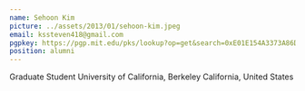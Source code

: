 ```yaml
---
name: Sehoon Kim
picture: ../assets/2013/01/sehoon-kim.jpeg
email: kssteven418@gmail.com
pgpkey: https://pgp.mit.edu/pks/lookup?op=get&search=0xE01E154A3373A86D
position: alumni
---
```

Graduate Student
University of California, Berkeley
California, United States
